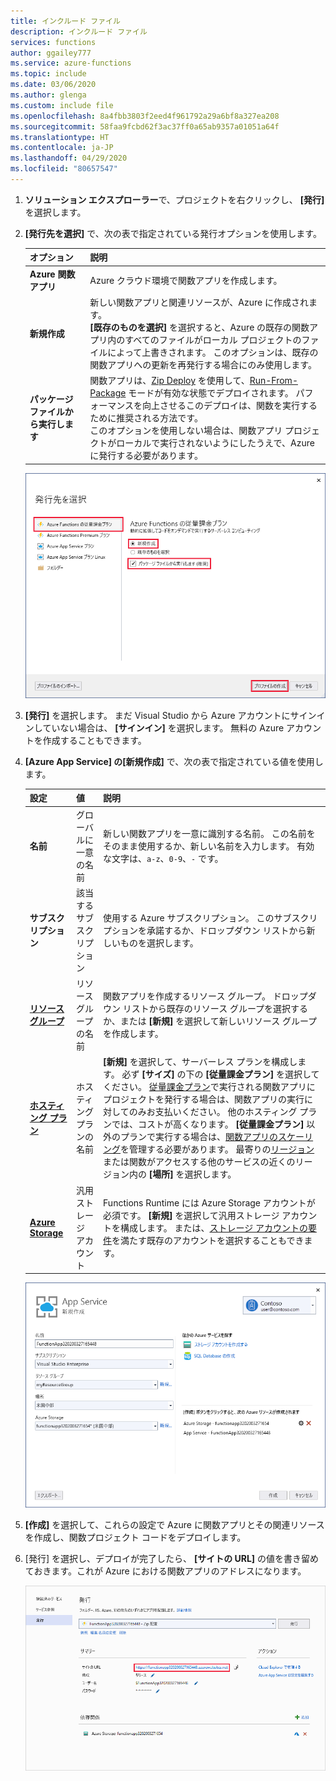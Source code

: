 ```yaml
---
title: インクルード ファイル
description: インクルード ファイル
services: functions
author: ggailey777
ms.service: azure-functions
ms.topic: include
ms.date: 03/06/2020
ms.author: glenga
ms.custom: include file
ms.openlocfilehash: 8a4fbb3803f2eed4f961792a29a6bf8a327ea208
ms.sourcegitcommit: 58faa9fcbd62f3ac37ff0a65ab9357a01051a64f
ms.translationtype: HT
ms.contentlocale: ja-JP
ms.lasthandoff: 04/29/2020
ms.locfileid: "80657547"
---
```

1. **ソリューション エクスプローラー**で、プロジェクトを右クリックし、 **[発行]** を選択します。

2. **[発行先を選択]** で、次の表で指定されている発行オプションを使用します。 

    | オプション      | 説明                                |
    | ------------ |  -------------------------------------------------- |
    | **Azure 関数アプリ** | Azure クラウド環境で関数アプリを作成します。 | 
    | **新規作成** | 新しい関数アプリと関連リソースが、Azure に作成されます。 <br/>**[既存のものを選択]** を選択すると、Azure の既存の関数アプリ内のすべてのファイルがローカル プロジェクトのファイルによって上書きされます。 このオプションは、既存の関数アプリへの更新を再発行する場合にのみ使用します。 |
    | **パッケージ ファイルから実行します** | 関数アプリは、[Zip Deploy](../articles/azure-functions/functions-deployment-technologies.md#zip-deploy) を使用して、[Run-From-Package](../articles/azure-functions/run-functions-from-deployment-package.md) モードが有効な状態でデプロイされます。 パフォーマンスを向上させるこのデプロイは、関数を実行するために推奨される方法です。 <br/>このオプションを使用しない場合は、関数アプリ プロジェクトがローカルで実行されないようにしたうえで、Azure に発行する必要があります。 |

    ![発行先の選択](./media/functions-vstools-publish/functions-visual-studio-publish-profile.png)


3. **[発行]** を選択します。 まだ Visual Studio から Azure アカウントにサインインしていない場合は、 **[サインイン]** を選択します。 無料の Azure アカウントを作成することもできます。

4. **[Azure App Service] の[新規作成]** で、次の表で指定されている値を使用します。

    | 設定      | 値  | 説明                                |
    | ------------ |  ------- | -------------------------------------------------- |
    | **名前** | グローバルに一意の名前 | 新しい関数アプリを一意に識別する名前。 この名前をそのまま使用するか、新しい名前を入力します。 有効な文字は、`a-z`、`0-9`、`-` です。 |
    | **サブスクリプション** | 該当するサブスクリプション | 使用する Azure サブスクリプション。 このサブスクリプションを承諾するか、ドロップダウン リストから新しいものを選択します。 |
    | **[リソース グループ](../articles/azure-resource-manager/management/overview.md)** | リソース グループの名前 |  関数アプリを作成するリソース グループ。 ドロップダウン リストから既存のリソース グループを選択するか、または **[新規]** を選択して新しいリソース グループを作成します。|
    | **[ホスティング プラン](../articles/azure-functions/functions-scale.md)** | ホスティング プランの名前 | **[新規]** を選択して、サーバーレス プランを構成します。 必ず **[サイズ]** の下の **[従量課金プラン]** を選択してください。 [従量課金プラン](../articles/azure-functions/functions-scale.md#consumption-plan)で実行される関数アプリにプロジェクトを発行する場合は、関数アプリの実行に対してのみお支払いください。 他のホスティング プランでは、コストが高くなります。 **[従量課金プラン]** 以外のプランで実行する場合は、[関数アプリのスケーリング](../articles/azure-functions/functions-scale.md)を管理する必要があります。 最寄りの[リージョン](https://azure.microsoft.com/regions/)または関数がアクセスする他のサービスの近くのリージョン内の **[場所]** を選択します。  |
    | **[Azure Storage](../articles/storage/common/storage-account-create.md)** | 汎用ストレージ アカウント | Functions Runtime には Azure Storage アカウントが必須です。 **[新規]** を選択して汎用ストレージ アカウントを構成します。 または、[ストレージ アカウントの要件](../articles/azure-functions/functions-scale.md#storage-account-requirements)を満たす既存のアカウントを選択することもできます。  |

    ![[App Service の作成] ダイアログ](./media/functions-vstools-publish/functions-visual-studio-publish.png)

5. **[作成]** を選択して、これらの設定で Azure に関数アプリとその関連リソースを作成し、関数プロジェクト コードをデプロイします。 

6. [発行] を選択し、デプロイが完了したら、 **[サイトの URL]** の値を書き留めておきます。これが Azure における関数アプリのアドレスになります。

    ![発行成功のメッセージ](./media/functions-vstools-publish/functions-visual-studio-publish-complete.png)
